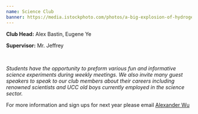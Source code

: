 ```yaml
---
name: Science Club
banner: https://media.istockphoto.com/photos/a-big-explosion-of-hydrogen-in-a-chemistry-room-picture-id1170868933?k=6&m=1170868933&s=612x612&w=0&h=u2-UFEiCk1wcSYA-LtHvfjgtbSacACHHCJcsed9bqt4=
---
```


**Club Head:** Alex Bastin, Eugene Ye

**Supervisor:** Mr. Jeffrey

<br>

_Students have the opportunity to preform various fun and informative science experiments during weekly meetings. We also invite many guest speakers to speak to our club members about their careers including renowned scientists and UCC old boys currently employed in the science sector._

For more information and sign ups for next year please email [Alexander Wu](mailto:alexander.wu@ucc.on.ca)
